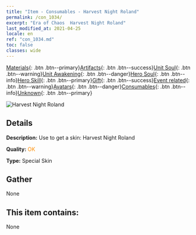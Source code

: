 ```yaml
---
title: "Item - Consumables - Harvest Night Roland"
permalink: /con_1034/
excerpt: "Era of Chaos  Harvest Night Roland"
last_modified_at: 2021-04-25
locale: en
ref: "con_1034.md"
toc: false
classes: wide
---
```

 [Materials](/Items/){: .btn .btn--primary}[Artifacts](/Items/Artifacts/){: .btn .btn--success}[Unit Soul](/Items/UnitSoul/){: .btn .btn--warning}[Unit Awakening](/Items/UnitAwakening/){: .btn .btn--danger}[Hero Soul](/Items/HeroSoul/){: .btn .btn--info}[Hero Skill](/Items/HeroSkill/){: .btn .btn--primary}[Gift](/Items/Gift/){: .btn .btn--success}[Event related](/Items/Events/){: .btn .btn--warning}[Avatars](/Items/Avatars/){: .btn .btn--danger}[Consumables](/Items/Consumables/){: .btn .btn--info}[Unknown](/Items/Unknown/){: .btn .btn--primary}

 ![Harvest Night Roland](/images/h/h_Roland5.jpg)

## Details
 **Description:** Use to get a skin: Harvest Night Roland

 **Quality:** <span style="color: #FF8C00">OK</span>

 **Type:** Special Skin

## Gather

  None

## This item contains:

  None

